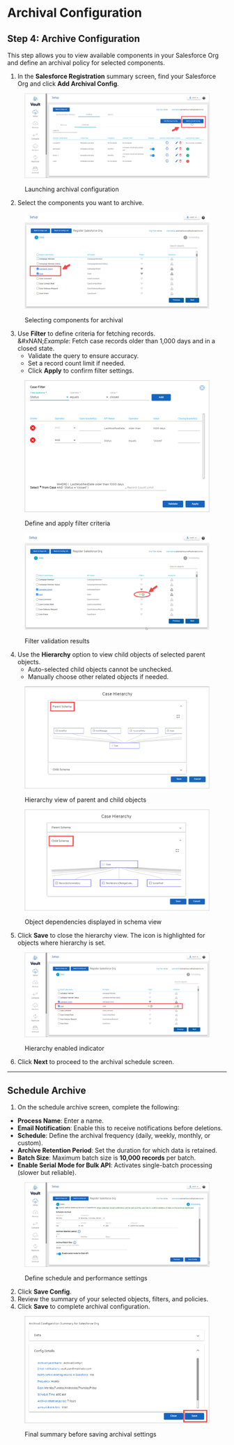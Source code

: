 # Archival Configuration

## Step 4: Archive Configuration <a href="#step-4-archive-configuration" id="step-4-archive-configuration"></a>

This step allows you to view available components in your Salesforce Org and define an archival policy for selected components.

1. In the **Salesforce Registration** summary screen, find your Salesforce Org and click **Add Archival Config**.

<figure><img src="../../../../.gitbook/assets/image (219).png" alt="Add Archival Configuration button in Salesforce Registration summary screen"><figcaption><p>Launching archival configuration</p></figcaption></figure>

2. Select the components you want to archive.

<figure><img src="../../../../.gitbook/assets/image (220).png" alt="Component selection screen for archival"><figcaption><p>Selecting components for archival</p></figcaption></figure>

3. Use **Filter** to define criteria for fetching records.\
   &#xNAN;_&#x45;xample_: Fetch case records older than 1,000 days and in a closed state.
   * Validate the query to ensure accuracy.
   * Set a record count limit if needed.
   * Click **Apply** to confirm filter settings.

<figure><img src="../../../../.gitbook/assets/image (221).png" alt="Filter configuration modal showing criteria"><figcaption><p>Define and apply filter criteria</p></figcaption></figure>

<figure><img src="../../../../.gitbook/assets/image (222).png" alt="Validation of filter results"><figcaption><p>Filter validation results</p></figcaption></figure>

4. Use the **Hierarchy** option to view child objects of selected parent objects.
   * Auto-selected child objects cannot be unchecked.
   * Manually choose other related objects if needed.

<figure><img src="../../../../.gitbook/assets/image (223).png" alt="Hierarchy schema view of objects"><figcaption><p>Hierarchy view of parent and child objects</p></figcaption></figure>

<figure><img src="../../../../.gitbook/assets/image (224).png" alt="Example of hierarchy dependencies"><figcaption><p>Object dependencies displayed in schema view</p></figcaption></figure>

5. Click **Save** to close the hierarchy view. The icon is highlighted for objects where hierarchy is set.

<figure><img src="../../../../.gitbook/assets/image (225).png" alt="Hierarchy icon highlighted"><figcaption><p>Hierarchy enabled indicator</p></figcaption></figure>

6. Click **Next** to proceed to the archival schedule screen.

***

## Schedule Archive <a href="#schedule-archive" id="schedule-archive"></a>

1. On the schedule archive screen, complete the following:

* **Process Name**: Enter a name.
* **Email Notification**: Enable this to receive notifications before deletions.
* **Schedule**: Define the archival frequency (daily, weekly, monthly, or custom).
* **Archive Retention Period**: Set the duration for which data is retained.
* **Batch Size**: Maximum batch size is **10,000 records** per batch.
* **Enable Serial Mode for Bulk API**: Activates single-batch processing (slower but reliable).

<figure><img src="../../../../.gitbook/assets/image (226).png" alt="Archive scheduling options screen"><figcaption><p>Define schedule and performance settings</p></figcaption></figure>

2. Click **Save Config**.
3. Review the summary of your selected objects, filters, and policies.
4. Click **Save** to complete archival configuration.

<figure><img src="../../../../.gitbook/assets/image (227).png" alt="Summary screen of archival configuration"><figcaption><p>Final summary before saving archival settings</p></figcaption></figure>
